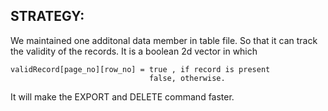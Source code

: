 STRATEGY:
---------

We maintained one additonal data member in table file. So that it can track the validity of the records. It is a boolean 2d vector in which 
	
	validRecord[page_no][row_no] = true , if record is present
							       false, otherwise.


It will make the EXPORT and DELETE command faster.